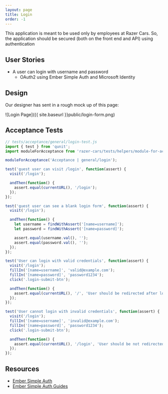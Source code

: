 ```yaml
---
layout: page
title: Login
order: -1
---
```


This application is meant to be used only by employees at Razer Cars.
So, the application should be secured (both on the front end and API) using authentication

## User Stories

* A user can login with username and password
  - OAuth2 using Ember Simple Auth and Microsoft Identity

## Design

Our designer has sent in a rough mock up of this page:

![Login Page]({{ site.baseurl }}public/login-form.png)

## Acceptance Tests

```js
// tests/acceptance/general/login-test.js
import { test } from 'qunit';
import moduleForAcceptance from 'razer-cars/tests/helpers/module-for-acceptance';

moduleForAcceptance('Acceptance | general/login');

test('guest user can visit /login', function(assert) {
  visit('/login');

  andThen(function() {
    assert.equal(currentURL(), '/login');
  });
});

test('guest user can see a blank login form', function(assert) {
  visit('/login');

  andThen(function() {
    let username = findWithAssert('[name=username]');
    let password = findWithAssert('[name=password]');

    assert.equal(username.val(), '');
    assert.equal(password.val(), '');
  });
});

test('User can login with valid credentials', function(assert) {
  visit('/login');
  fillIn('[name=username]', 'valid@example.com');
  fillIn('[name=password]', 'password1234');
  click('.login-submit-btn');

  andThen(function() {
    assert.equal(currentURL(), '/', 'User should be redirected after login');
  });
});

test('User cannot login with invalid credentials', function(assert) {
  visit('/login');
  fillIn('[name=username]', 'invalid@example.com');
  fillIn('[name=password]', 'password1234');
  click('.login-submit-btn');

  andThen(function() {
    assert.equal(currentURL(), '/login', 'User should be not redirected because they are wrong');
  });
});
```

## Resources

* [Ember Simple Auth](https://github.com/simplabs/ember-simple-auth)
* [Ember Simple Auth Guides](http://rtablada.github.io/simple-auth-guide)
